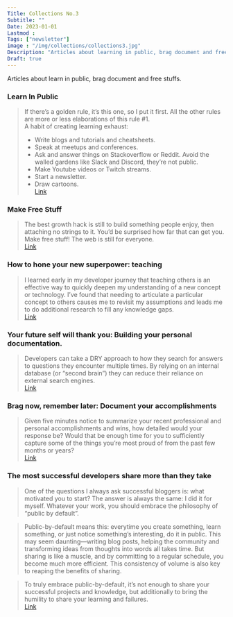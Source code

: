 ```yaml
---
Title: Collections No.3
Subtitle: ""
Date: 2023-01-01
Lastmod : 
Tags: ["newsletter"]
image : "/img/collections/collections3.jpg"
Description: "Articles about learning in public, brag document and free stuffs."
Draft: true
---
```


Articles about learn in public, brag document and free stuffs.


### Learn In Public
> If there’s a golden rule, it’s this one, so I put it first. All the other rules are more or less elaborations of this rule #1.  
> A habit of creating learning exhaust:
>   - Write blogs and tutorials and cheatsheets.
>   - Speak at meetups and conferences.
>   - Ask and answer things on Stackoverflow or Reddit. Avoid the walled gardens like Slack and Discord, they’re not public.
>   - Make Youtube videos or Twitch streams.
>   - Start a newsletter.
>   - Draw cartoons.    
[Link](https://www.swyx.io/learn-in-public/)

### Make Free Stuff

> The best growth hack is still to build something people enjoy, then attaching no strings to it. You’d be surprised how far that can get you.  
> Make free stuff! The web is still for everyone.  
[Link](https://mxb.dev/blog/make-free-stuff/)

### How to hone your new superpower: teaching

> I learned early in my developer journey that teaching others is an effective way to quickly deepen my understanding of a new concept or technology. I’ve found that needing to articulate a particular concept to others causes me to revisit my assumptions and leads me to do additional research to fill any knowledge gaps.  
[Link](https://github.com/readme/guides/public-documentation)

### Your future self will thank you: Building your personal documentation.

> Developers can take a DRY approach to how they search for answers to questions they encounter multiple times. By relying on an internal database (or “second brain”) they can reduce their reliance on external search engines.  
[Link](https://github.com/readme/guides/private-documentation)

### Brag now, remember later: Document your accomplishments

> Given five minutes notice to summarize your recent professional and personal accomplishments and wins, how detailed would your response be? Would that be enough time for you to sufficiently capture some of the things you’re most proud of from the past few months or years?  
[Link](https://github.com/readme/guides/document-success)


### The most successful developers share more than they take
> One of the questions I always ask successful bloggers is: what motivated you to start? The answer is always the same: I did it for myself. Whatever your work, you should embrace the philosophy of “public by default”.

> Public-by-default means this: everytime you create something, learn something, or just notice something’s interesting, do it in public. This may seem daunting—writing blog posts, helping the community and transforming ideas from thoughts into words all takes time. But sharing is like a muscle, and by committing to a regular schedule, you become much more efficient. This consistency of volume is also key to reaping the benefits of sharing.

>To truly embrace public-by-default, it’s not enough to share your successful projects and knowledge, but additionally to bring the humility to share your learning and failures.  
[Link](https://stackoverflow.blog/2020/05/14/the-most-successful-developers-share-more-than-they-take/)
